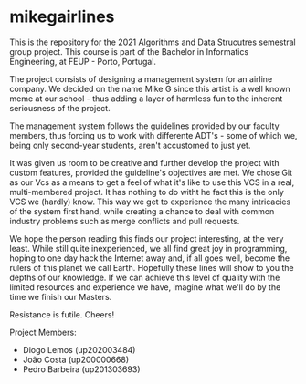 # mikegairlines

This is the repository for the 2021 Algorithms and Data Strucutres semestral group project. 
This course is part of the Bachelor in Informatics Engineering, at FEUP - Porto, Portugal.

The project consists of designing a management system for an airline company. We decided on
the name Mike G since this artist is a well known meme at our school - thus adding a layer
of harmless fun to the inherent seriousness of the project.

The management system follows the guidelines provided by our faculty members, thus forcing
us to work with differente ADT's - some of which we, being only second-year students, aren't 
accustomed to just yet. 

It was given us room to be creative and further develop the project with custom features,
provided the guideline's objectives are met. We chose Git as our Vcs as a means to get a 
feel of what it's like to use this VCS in a real, multi-membered project. It has nothing
to do witht he fact this is the only VCS we (hardly) know. This way we get to experience 
the many intricacies of the system first hand, while creating a chance to deal with common 
industry problems such as merge conflicts and pull requests.

We hope the person reading this finds our project interesting, at the very least. While
still quite inexperienced, we all find great joy in programming, hoping to one day hack
the Internet away and, if all goes well, become the rulers of this planet we call Earth.
Hopefully these lines will show to you the depths of our knowledge. If we can achieve this
level of quality with the limited resources and experience we have, imagine what we'll do
by the time we finish our Masters.

Resistance is futile. Cheers!


Project Members:
- Diogo Lemos     (up202003484)
- João Costa      (up200000668)
- Pedro Barbeira  (up201303693)
